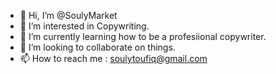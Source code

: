 - 👋 Hi, I’m @SoulyMarket
- 👀 I’m interested in Copywriting.
- 🌱 I’m currently learning how to be a profesiional copywriter.
- 💞️ I’m looking to collaborate on things.
- 📫 How to reach me : soulytoufiq@gmail.com

<!---
SoulyMarket/SoulyMarket is a ✨ special ✨ repository because its `README.md` (this file) appears on your GitHub profile.
You can click the Preview link to take a look at your changes.
--->
